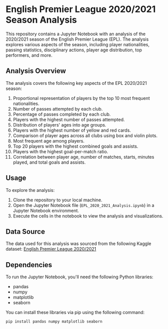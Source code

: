 # English Premier League 2020/2021 Season Analysis

This repository contains a Jupyter Notebook with an analysis of the 2020/2021 season of the English Premier League (EPL). The analysis explores various aspects of the season, including player nationalities, passing statistics, disciplinary actions, player age distribution, top performers, and more.

## Analysis Overview

The analysis covers the following key aspects of the EPL 2020/2021 season:

1. Proportional representation of players by the top 10 most frequent nationalities.
2. Number of passes attempted by each club.
3. Percentage of passes completed by each club.
4. Players with the highest number of passes attempted.
5. Distribution of players' ages into age groups.
6. Players with the highest number of yellow and red cards.
7. Comparison of player ages across all clubs using box and violin plots.
8. Most frequent age among players.
9. Top 20 players with the highest combined goals and assists.
10. Players with the highest goal-per-match ratio.
11. Correlation between player age, number of matches, starts, minutes played, and total goals and assists.

## Usage

To explore the analysis:

1. Clone the repository to your local machine.
2. Open the Jupyter Notebook file (`EPL_2020_2021_Analysis.ipynb`) in a Jupyter Notebook environment.
3. Execute the cells in the notebook to view the analysis and visualizations.

## Data Source

The data used for this analysis was sourced from the following Kaggle dataset:
[English Premier League 2020/2021](https://www.kaggle.com/datasets/rajatrc1705/english-premier-league202021)

## Dependencies

To run the Jupyter Notebook, you'll need the following Python libraries:

- pandas
- numpy
- matplotlib
- seaborn

You can install these libraries via pip using the following command:

```bash
pip install pandas numpy matplotlib seaborn
